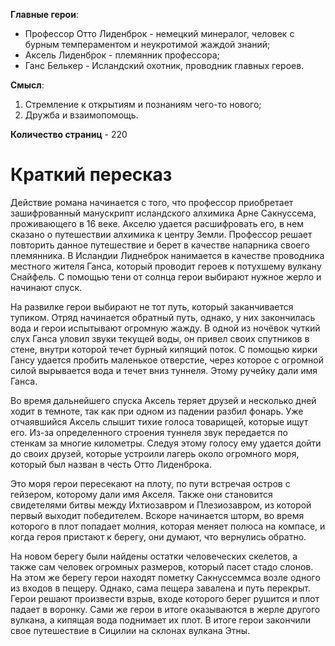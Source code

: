 **Главные герои**:
- Профессор Отто Лиденброк - немецкий минералог, человек с бурным темпераментом и неукротимой жаждой знаний;
- Аксель Лиденброк - племянник профессора;
- Ганс Белькер - Исландский охотник, проводник главных героев.

**Смысл**:
1) Стремление к открытиям и познаниям чего-то нового;
2) Дружба и взаимопомощь.

**Количество страниц** - 220

# Краткий пересказ

Действие романа начинается с того, что профессор приобретает зашифрованный манускрипт исландского алхимика Арне Сакнуссема, проживающего в 16 веке. Акселю удается расшифровать его, в нем сказано о путешествии алхимика к центру Земли. Профессор решает повторить данное путешествие и берет в качестве напарника своего племянника. В Исландии Лиднеброк нанимается в качестве проводника местного жителя Ганса, который проводит героев к потухшему вулкану Снайфель. С помощью тени от солнца герои выбирают нужное жерло и начинают спуск.

На развилке герои выбирают не тот путь, который заканчивается тупиком. Отряд начинается обратный путь, однако, у них закончилась вода и герои испытывают огромную жажду. В одной из ночёвок чуткий слух Ганса уловил звуки текущей воды, он привел своих спутников в стене, внутри которой течет бурный кипящий поток. С помощью кирки Гансу удается пробить маленькое отверстие, через которое с огромной силой вырывается вода и течет вниз туннеля. Этому ручейку дали имя Ганса.

Во время дальнейшего спуска Аксель теряет друзей и несколько дней ходит в темноте, так как при одном из падении разбил фонарь. Уже отчаявшийся Аксель слышит тихие голоса товарищей, которые ищут его. Из-за определенного строения туннеля звук передается по стенкам за многие километры. Следуя этому голосу ему удается дойти до своих друзей, которые устроили лагерь около огромного моря, который был назван в честь Отто Лиденброка.

Это моря герои пересекают на плоту, по пути встречая остров с гейзером, которому дали имя Акселя. Также они становится свидетелями битвы между Ихтиозавром и Плезиозавром, из которой первый выходит победителем. Вскоре начинается шторм, во время которого в плот попадает молния, которая меняет полюса на компасе, и когда героя пристают к берегу, они думают, что вернулись обратно.

На новом берегу были найдены остатки человеческих скелетов, а также сам человек огромных размеров, который пасет стадо слонов. На этом же берегу герои находят пометку Сакнуссеммса возле одного из входов в пещеру. Однако, сама пещера завалена и путь перекрыт. Герои решают произвести взрыв, входе которого берег рушится и плот падает в воронку. Сами же герои в итоге оказываются в жерле другого вулкана, а кипящая вода поднимает их плот. В итоге герои закончили свое путешествие в Сицилии на склонах вулкана Этны.